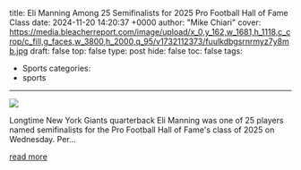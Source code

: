 title: Eli Manning Among 25 Semifinalists for 2025 Pro Football Hall of Fame Class
date: 2024-11-20 14:20:37 +0000
author: "Mike  Chiari"
cover: https://media.bleacherreport.com/image/upload/x_0,y_162,w_1681,h_1118,c_crop/c_fill,g_faces,w_3800,h_2000,q_95/v1732112373/fuulkdbgsrnrmyz7y8mb.jpg
draft: false
top: false
type: post
hide: false
toc: false
tags:
  - Sports
categories:
  - sports
---

![](https://media.bleacherreport.com/image/upload/x_0,y_162,w_1681,h_1118,c_crop/c_fill,g_faces,w_3800,h_2000,q_95/v1732112373/fuulkdbgsrnrmyz7y8mb.jpg)

Longtime New York Giants quarterback Eli Manning was one of 25 players named semifinalists for the Pro Football Hall of Fame's class of 2025 on Wednesday. Per…

[read more](https://bleacherreport.com/articles/10144147-eli-manning-among-25-semifinalists-for-2025-pro-football-hall-of-fame-class)
